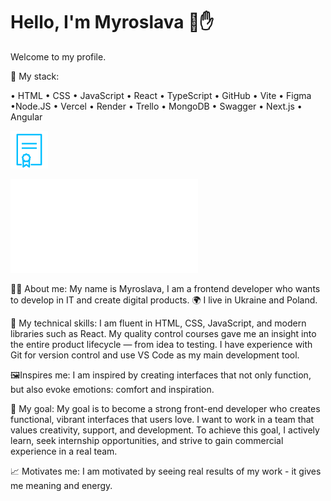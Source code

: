 # Hello, I'm Myroslava 🤏✋

Welcome to my profile.

🧰 My stack:

• HTML • CSS • JavaScript • React • TypeScript • GitHub • Vite • Figma •Node.JS • Vercel
• Render • Trello • MongoDB • Swagger • Next.js • Angular

![image](img/image.png)

![certificate](img/Certificate.pdf)

👩‍💻 About me:
My name is Myroslava, I am a frontend developer who wants to develop in IT and create digital products.
🌍 I live in Ukraine and Poland.

🔧 My technical skills:
I am fluent in HTML, CSS, JavaScript, and modern libraries such as React. My quality control courses gave me an insight into the entire product lifecycle — from idea to testing. I have experience with Git for version control and use VS Code as my main development tool.

🖼️Inspires me:
I am inspired by creating interfaces that not only function, but also evoke emotions: comfort and inspiration.

🎯 My goal:
My goal is to become a strong front-end developer who creates functional, vibrant interfaces that users love. I want to work in a team that values ​​creativity, support, and development. To achieve this goal, I actively learn, seek internship opportunities, and strive to gain commercial experience in a real team.

📈 Motivates me:
I am motivated by seeing real results of my work - it gives me meaning and energy.
